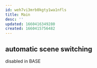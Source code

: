 ```yaml
---
id: weh7vi3mrb0kgty1wa1nfls
title: Main
desc: ''
updated: 1660416349280
created: 1660415756482
---
```

## automatic scene switching
disabled in BASE